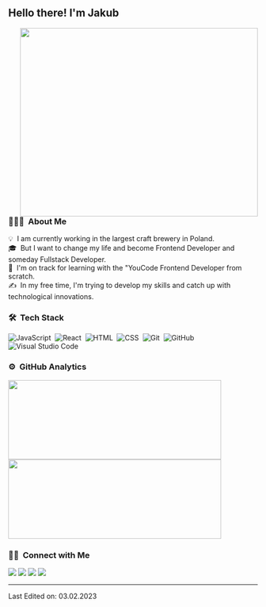 <h2>Hello there! I'm Jakub</h2>
<img src="https://user-images.githubusercontent.com/106307102/216629360-4fbb5e49-8d41-434b-88e5-264754598880.JPG" 
width="480" 
height="380" 
align="right"
>

<!-- ## 👋 &nbsp;Hello there! I'm Jakub -->

### 👨🏻‍💻 &nbsp;About Me

💡 &nbsp;I am currently working in the largest craft brewery in Poland.\
🎓 &nbsp;But I want to change my life and become Frontend Developer and someday Fullstack Developer.\
🌱 &nbsp;I'm on track for learning with the "YouCode Frontend Developer from scratch.\
✍️ &nbsp;In my free time, I'm trying to develop my skills and catch up with technological innovations.

### 🛠 &nbsp;Tech Stack

![JavaScript](https://img.shields.io/badge/-JavaScript-05122A?style=flat&logo=javascript)&nbsp;
![React](https://img.shields.io/badge/-React-05122A?style=flat&logo=react)&nbsp;
![HTML](https://img.shields.io/badge/-HTML-05122A?style=flat&logo=HTML5)&nbsp;
![CSS](https://img.shields.io/badge/-CSS-05122A?style=flat&logo=CSS3&logoColor=1572B6)&nbsp;
![Git](https://img.shields.io/badge/-Git-05122A?style=flat&logo=git)&nbsp;
![GitHub](https://img.shields.io/badge/-GitHub-05122A?style=flat&logo=github)&nbsp;
![Visual Studio Code](https://img.shields.io/badge/-Visual%20Studio%20Code-05122A?style=flat&logo=visual-studio-code&logoColor=007ACC)&nbsp;

### ⚙️ &nbsp;GitHub Analytics

<p align="left">
<a href="https://github.com/AllmostHumann">
<img height="160" width="430" src="https://github-readme-stats-eight-theta.vercel.app/api/top-langs/?username=AllmostHumann&layout=compact&langs_count=8&theme=algolia"/>
<img height="160" width="430" src="https://github-readme-stats-eight-theta.vercel.app/api?username=AllmostHumann&show_icons=true&theme=algolia&include_all_commits=true&count_private=true"/>
</a>
</p>

### 🤝🏻 &nbsp;Connect with Me

<p align="left">
<a href="https://www.linkedin.com/in/jakub-g%C5%82uch-1a3344171/"><img src="https://img.shields.io/badge/-Linkedin%20-0077B5?style=flat&logo=Linkedin&logoColor=white"/></a>
<a href="mailto:jakub.gluch92@gmail.com"><img src="https://img.shields.io/badge/-Gmail-D14836?style=flat&logo=Gmail&logoColor=white"/></a>
<a href="https://www.instagram.com/gluszek92/"><img src="https://img.shields.io/badge/-Instagram-E4405F?style=flat&logo=Instagram&logoColor=white"/></a>
<a href="https://www.facebook.com/jakub.gluch/"><img src="https://img.shields.io/badge/-Facebook-1877F2?style=flat&logo=Facebook&logoColor=white"/></a>
</p>

-----

Last Edited on: 03.02.2023

